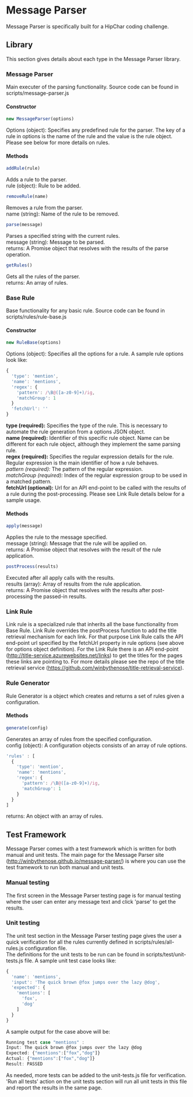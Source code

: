 # Message Parser
Message Parser is specifically built for a HipChar coding challenge.

## Library
This section gives details about each type in the Message Parser library.
### Message Parser
Main executer of the parsing functionality. Source code can be found in scripts/message-parser.js

#### Constructor
```javascript
new MessageParser(options)
```
Options (object): Specifies any predefined rule for the parser. The key of a rule in options is the name of the rule and the value is the rule object. Please see below for more details on rules.

#### Methods
```javascript
addRule(rule)
```
Adds a rule to the parser.  
rule (object): Rule to be added.

```javascript
removeRule(name)
```
Removes a rule from the parser.  
name (string): Name of the rule to be removed.

```javascript
parse(message)
```
Parses a specified string with the current rules.  
message (string): Message to be parsed.  
returns: A Promise object that resolves with the results of the parse operation.

```javascript
getRules()
```
Gets all the rules of the parser.  
returns: An array of rules. 

### Base Rule
Base functionality for any basic rule. Source code can be found in scripts/rules/rule-base.js

#### Constructor
```javascript
new RuleBase(options)
```
Options (object): Specifies all the options for a rule. A sample rule options look like:
```javascript
{
  'type': 'mention',
  'name': 'mentions',
  'regex': {
    'pattern': /\B@([a-z0-9]+)/ig,
    'matchGroup': 1
  }
  'fetchUrl': ''
}
```
**type (required):** Specifies the type of the rule. This is necessary to automate the rule generation from a options JSON object.  
**name (required):** Identifier of this specific rule object. Name can be different for each rule object, although they implement the same parsing rule.  
**regex (required):** Specifies the regular expression details for the rule. Regular expression is the main identifier of how a rule behaves.  
*pattern (required):* The pattern of the regular expression.  
*matchGroup (required):* Index of the regular expression group to be used in a matched pattern.  
**fetchUrl (optional):** Url for an API end-point to be called with the results of a rule during the post-processing. Please see Link Rule details below for a sample usage.

#### Methods
```javascript
apply(message)
```
Applies the rule to the message specified.  
message (string): Message that the rule will be applied on.  
returns: A Promise object that resolves with the result of the rule application.

```javascript
postProcess(results)
```
Executed after all apply calls with the results.  
results (array): Array of results from the rule application.  
returns: A Promise object that resolves with the results after post-processing the passed-in results.

### Link Rule
Link rule is a specialized rule that inherits all the base functionality from Base Rule. Link Rule overrides the postProcess function to add the title retrieval mechanism for each link. For that purpose Link Rule calls the API end-point url specified by the fetchUrl property in rule options (see above for options object definition). For the Link Rule there is an API end-point (http://title-service.azurewebsites.net/links) to get the titles for the pages these links are pointing to. For more details please see the repo of the title retrieval service (https://github.com/winbythenose/title-retrieval-service).  

### Rule Generator
Rule Generator is a object which creates and returns a set of rules given a configuration.
#### Methods
```javascript
generate(config)
```
Generates an array of rules from the specified configuration.  
config (object): A configuration objects consists of an array of rule options.
```javascript
'rules' : [
  {
    'type': 'mention',
    'name': 'mentions',
    'regex': {
      'pattern': /\B@([a-z0-9]+)/ig,
      'matchGroup': 1
    }
  }
]
```
returns: An object with an array of rules.

## Test Framework
Message Parser comes with a test framework which is written for both manual and unit tests. The main page for the Message Parser site (http://winbythenose.github.io/message-parser/) is where you can use the test framework to run both manual and unit tests.

### Manual testing
The first screen in the Message Parser testing page is for manual testing where the user can enter any message text and click 'parse' to get the results.

### Unit testing
The unit test section in the Message Parser testing page gives the user a quick verification for all the rules currently defined in scripts/rules/all-rules.js configuration file.  
The definitions for the unit tests to be run can be found in scripts/test/unit-tests.js file. A sample unit test case looks like:
```javascript
{
  'name': 'mentions',
  'input': 'The quick brown @fox jumps over the lazy @dog',
  'expected': {
    'mentions': [
      'fox',
      'dog'
    ]
  }
}
```
A sample output for the case above will be:
```javascript
Running test case "mentions" :
Input: The quick brown @fox jumps over the lazy @dog
Expected: {"mentions":["fox","dog"]}
Actual: {"mentions":["fox","dog"]}
Result: PASSED
```
As needed, more tests can be added to the unit-tests.js file for verification. 'Run all tests' action on the unit tests section will run all unit tests in this file and report the results in the same page.
